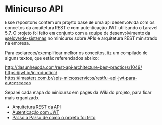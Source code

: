<h1>Minicurso API</h1>

Esse repositório contém um projeto base de uma api desenvolvida com os conceitos da arquitetura REST e com autenticação JWT utilizando o Laravel 5.7. O projeto foi feito em conjunto com a equipe de desenvolvimento da [@eloverde-sistemas](https://github.com/eloverde-sistemas) no minicurso sobre APIs e arquitetura REST ministrado na empresa.

Para esclarecer/exemplificar melhor os conceitos, fiz um compilado de alguns textos, que estão referenciados abaixo: 

http://dasunhegoda.com/rest-api-architecture-best-practices/1049/ <br/>
https://jwt.io/introduction/ <br/>
https://imasters.com.br/apis-microsservicos/restful-api-jwt-para-autenticacao </br>

Separei cada etapa do minicurso em pages da Wiki do projeto, para ficar mais organizado.

* [Arquitetura REST da API](https://github.com/filipedtristao/minicurso-api/wiki/1.-Padr%C3%B5es-para-uma-API-REST)
* [Autenticação com JWT](https://github.com/filipedtristao/minicurso-api/wiki/2.-Autentica%C3%A7%C3%A3o-com-JWT)
* [Passo a Passo de como o projeto foi feito](https://github.com/filipedtristao/minicurso-api/wiki/3.-Passo-a-passo-para-configurar-a-aplica%C3%A7%C3%A3o-no-Laravel)
